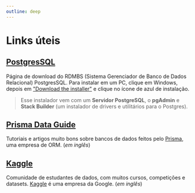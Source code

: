 ```yaml
---
outline: deep
---
```


# Links úteis


## [PostgresSQL](https://www.postgresql.org/download/)

Página de download do RDMBS (Sistema Gerenciador de Banco de Dados Relacional) PostgresSQL. Para instalar em um PC, clique em Windows, depois em 
["Download the installer"](https://www.enterprisedb.com/downloads/postgres-postgresql-downloads) e clique no ícone de azul de instalação.  
 > Esse instalador vem com um **Servidor PostgreSQL**, o **pgAdmin** e **Stack Builder** (um instalador de drivers e utilitários para o Postgres).



## [Prisma Data Guide](https://www.prisma.io/dataguide)

Tutoriais e artigos muito bons sobre bancos de dados feitos pelo [Prisma](https://www.prisma.io/dataguide), uma empresa de ORM. (*em inglês*)


## [Kaggle](https://www.kaggle.com/)

Comunidade de estudantes de dados, com muitos cursos, competições e datasets. [Kaggle](https://www.kaggle.com/) é uma empresa da Google. (*em inglês*)

